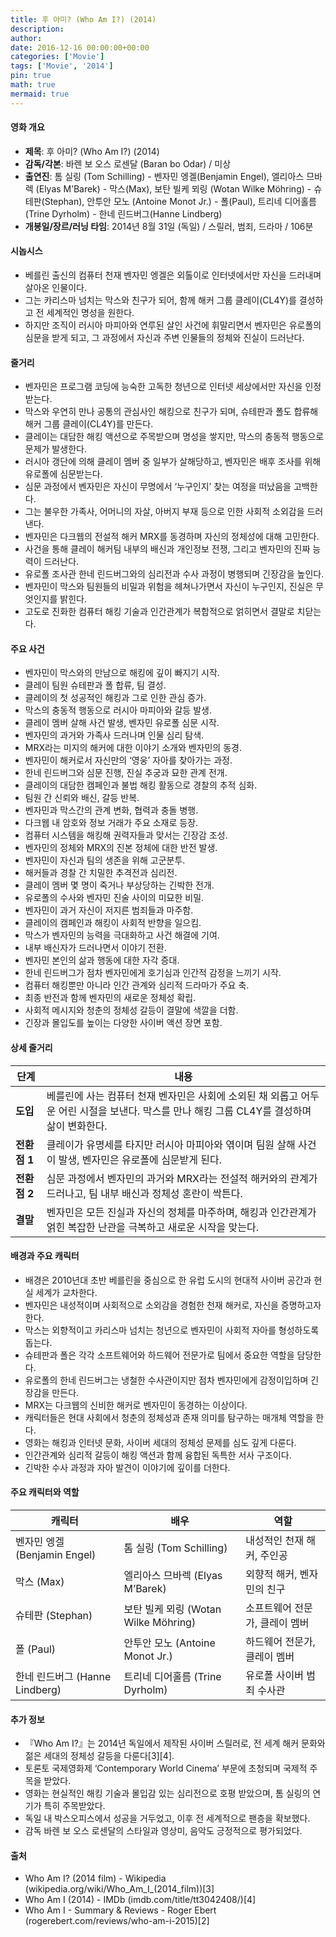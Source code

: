 ```yaml
---
title: 후 아미? (Who Am I?) (2014)
description: 
author: 
date: 2016-12-16 00:00:00+00:00
categories: ['Movie']
tags: ['Movie', '2014']
pin: true
math: true
mermaid: true
---
```

#### 영화 개요

- **제목**: 후 아미? (Who Am I?) (2014)  
- **감독/각본**: 바렌 보 오스 로센달 (Baran bo Odar) / 미상  
- **출연진**: 톰 실링 (Tom Schilling) - 벤자민 엥겔(Benjamin Engel), 엘리아스 므바렉 (Elyas M’Barek) - 막스(Max), 보탄 빌케 뫼링 (Wotan Wilke Möhring) - 슈테판(Stephan), 안투안 모노 (Antoine Monot Jr.) - 폴(Paul), 트리네 디어홀름 (Trine Dyrholm) - 한네 린드버그(Hanne Lindberg)  
- **개봉일/장르/러닝 타임**: 2014년 8월 31일 (독일) / 스릴러, 범죄, 드라마 / 106분  

#### 시놉시스

- 베를린 출신의 컴퓨터 천재 벤자민 엥겔은 외톨이로 인터넷에서만 자신을 드러내며 살아온 인물이다.  
- 그는 카리스마 넘치는 막스와 친구가 되어, 함께 해커 그룹 클레이(CL4Y)를 결성하고 전 세계적인 명성을 원한다.  
- 하지만 조직이 러시아 마피아와 연루된 살인 사건에 휘말리면서 벤자민은 유로폴의 심문을 받게 되고, 그 과정에서 자신과 주변 인물들의 정체와 진실이 드러난다.  

#### 줄거리

- 벤자민은 프로그램 코딩에 능숙한 고독한 청년으로 인터넷 세상에서만 자신을 인정받는다.  
- 막스와 우연히 만나 공통의 관심사인 해킹으로 친구가 되며, 슈테판과 폴도 합류해 해커 그룹 클레이(CL4Y)를 만든다.  
- 클레이는 대담한 해킹 액션으로 주목받으며 명성을 쌓지만, 막스의 충동적 행동으로 문제가 발생한다.  
- 러시아 갱단에 의해 클레이 멤버 중 일부가 살해당하고, 벤자민은 배후 조사를 위해 유로폴에 심문받는다.  
- 심문 과정에서 벤자민은 자신이 무명에서 ‘누구인지’ 찾는 여정을 떠났음을 고백한다.  
- 그는 불우한 가족사, 어머니의 자살, 아버지 부재 등으로 인한 사회적 소외감을 드러낸다.  
- 벤자민은 다크웹의 전설적 해커 MRX를 동경하며 자신의 정체성에 대해 고민한다.  
- 사건을 통해 클레이 해커팀 내부의 배신과 개인정보 전쟁, 그리고 벤자민의 진짜 능력이 드러난다.  
- 유로폴 조사관 한네 린드버그와의 심리전과 수사 과정이 병행되며 긴장감을 높인다.  
- 벤자민이 막스와 팀원들의 비밀과 위험을 헤쳐나가면서 자신이 누구인지, 진실은 무엇인지를 밝힌다.  
- 고도로 진화한 컴퓨터 해킹 기술과 인간관계가 복합적으로 얽히면서 결말로 치닫는다.  

#### 주요 사건

- 벤자민이 막스와의 만남으로 해킹에 깊이 빠지기 시작.  
- 클레이 팀원 슈테판과 폴 합류, 팀 결성.  
- 클레이의 첫 성공적인 해킹과 그로 인한 관심 증가.  
- 막스의 충동적 행동으로 러시아 마피아와 갈등 발생.  
- 클레이 멤버 살해 사건 발생, 벤자민 유로폴 심문 시작.  
- 벤자민의 과거와 가족사 드러나며 인물 심리 탐색.  
- MRX라는 미지의 해커에 대한 이야기 소개와 벤자민의 동경.  
- 벤자민이 해커로서 자신만의 ‘영웅’ 자아를 찾아가는 과정.  
- 한네 린드버그와 심문 진행, 진실 추궁과 묘한 관계 전개.  
- 클레이의 대담한 캠페인과 불법 해킹 활동으로 경찰의 추적 심화.  
- 팀원 간 신뢰와 배신, 갈등 반복.  
- 벤자민과 막스간의 관계 변화, 협력과 충돌 병행.  
- 다크웹 내 암호와 정보 거래가 주요 소재로 등장.  
- 컴퓨터 시스템을 해킹해 권력자들과 맞서는 긴장감 조성.  
- 벤자민의 정체와 MRX의 진본 정체에 대한 반전 발생.  
- 벤자민이 자신과 팀의 생존을 위해 고군분투.  
- 해커들과 경찰 간 치밀한 추격전과 심리전.  
- 클레이 멤버 몇 명이 죽거나 부상당하는 긴박한 전개.  
- 유로폴의 수사와 벤자민 진술 사이의 미묘한 비밀.  
- 벤자민이 과거 자신이 저지른 범죄들과 마주함.  
- 클레이의 캠페인과 해킹이 사회적 반향을 일으킴.  
- 막스가 벤자민의 능력을 극대화하고 사건 해결에 기여.  
- 내부 배신자가 드러나면서 이야기 전환.  
- 벤자민 본인의 삶과 행동에 대한 자각 증대.  
- 한네 린드버그가 점차 벤자민에게 호기심과 인간적 감정을 느끼기 시작.  
- 컴퓨터 해킹뿐만 아니라 인간 관계와 심리적 드라마가 주요 축.  
- 최종 반전과 함께 벤자민의 새로운 정체성 확립.  
- 사회적 메시지와 청춘의 정체성 갈등이 결말에 색깔을 더함.  
- 긴장과 몰입도를 높이는 다양한 사이버 액션 장면 포함.  

#### 상세 줄거리

| **단계** | **내용** |
|----------|----------|
| **도입** | 베를린에 사는 컴퓨터 천재 벤자민은 사회에 소외된 채 외롭고 어두운 어린 시절을 보낸다. 막스를 만나 해킹 그룹 CL4Y를 결성하며 삶이 변화한다. |
| **전환점 1** | 클레이가 유명세를 타지만 러시아 마피아와 엮이며 팀원 살해 사건이 발생, 벤자민은 유로폴에 심문받게 된다. |
| **전환점 2** | 심문 과정에서 벤자민의 과거와 MRX라는 전설적 해커와의 관계가 드러나고, 팀 내부 배신과 정체성 혼란이 싹튼다. |
| **결말** | 벤자민은 모든 진실과 자신의 정체를 마주하며, 해킹과 인간관계가 얽힌 복잡한 난관을 극복하고 새로운 시작을 맞는다. |

#### 배경과 주요 캐릭터

- 배경은 2010년대 초반 베를린을 중심으로 한 유럽 도시의 현대적 사이버 공간과 현실 세계가 교차한다.  
- 벤자민은 내성적이며 사회적으로 소외감을 경험한 천재 해커로, 자신을 증명하고자 한다.  
- 막스는 외향적이고 카리스마 넘치는 청년으로 벤자민이 사회적 자아를 형성하도록 돕는다.  
- 슈테판과 폴은 각각 소프트웨어와 하드웨어 전문가로 팀에서 중요한 역할을 담당한다.  
- 유로폴의 한네 린드버그는 냉철한 수사관이지만 점차 벤자민에게 감정이입하며 긴장감을 만든다.  
- MRX는 다크웹의 신비한 해커로 벤자민이 동경하는 이상이다.  
- 캐릭터들은 현대 사회에서 청춘의 정체성과 존재 의미를 탐구하는 매개체 역할을 한다.  
- 영화는 해킹과 인터넷 문화, 사이버 세대의 정체성 문제를 심도 깊게 다룬다.  
- 인간관계와 심리적 갈등이 해킹 액션과 함께 융합된 독특한 서사 구조이다.  
- 긴박한 수사 과정과 자아 발견이 이야기에 깊이를 더한다.  

#### 주요 캐릭터와 역할

| **캐릭터**      | **배우**                | **역할**                      |
|-----------------|-------------------------|------------------------------|
| 벤자민 엥겔 (Benjamin Engel)  | 톰 실링 (Tom Schilling)     | 내성적인 천재 해커, 주인공      |
| 막스 (Max)      | 엘리아스 므바렉 (Elyas M’Barek)  | 외향적 해커, 벤자민의 친구       |
| 슈테판 (Stephan) | 보탄 빌케 뫼링 (Wotan Wilke Möhring) | 소프트웨어 전문가, 클레이 멤버    |
| 폴 (Paul)       | 안투안 모노 (Antoine Monot Jr.)  | 하드웨어 전문가, 클레이 멤버     |
| 한네 린드버그 (Hanne Lindberg) | 트리네 디어홀름 (Trine Dyrholm)  | 유로폴 사이버 범죄 수사관        |

#### 추가 정보

- 『Who Am I?』는 2014년 독일에서 제작된 사이버 스릴러로, 전 세계 해커 문화와 젊은 세대의 정체성 갈등을 다룬다[3][4].  
- 토론토 국제영화제 ‘Contemporary World Cinema’ 부문에 초청되며 국제적 주목을 받았다.  
- 영화는 현실적인 해킹 기술과 몰입감 있는 심리전으로 호평 받았으며, 톰 실링의 연기가 특히 주목받았다.  
- 독일 내 박스오피스에서 성공을 거두었고, 이후 전 세계적으로 팬층을 확보했다.  
- 감독 바렌 보 오스 로센달의 스타일과 영상미, 음악도 긍정적으로 평가되었다.  

#### 출처

- Who Am I? (2014 film) - Wikipedia (wikipedia.org/wiki/Who_Am_I_(2014_film))[3]  
- Who Am I (2014) - IMDb (imdb.com/title/tt3042408/)[4]  
- Who Am I - Summary & Reviews - Roger Ebert (rogerebert.com/reviews/who-am-i-2015)[2]
